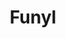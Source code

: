 ---
layout: default
title: Funyl
images: 
  [
    /images/funyl-01.jpg,
    /images/funyl-02.jpg,
    /images/funyl-03.jpg,
    /images/funyl-04.jpg,
    /images/funyl-05.jpg,
    /images/funyl-06.jpg,
    /images/funyl-07.jpg,
    /images/funyl-08.jpg
  ]
category: case
my-role: [web design]
---